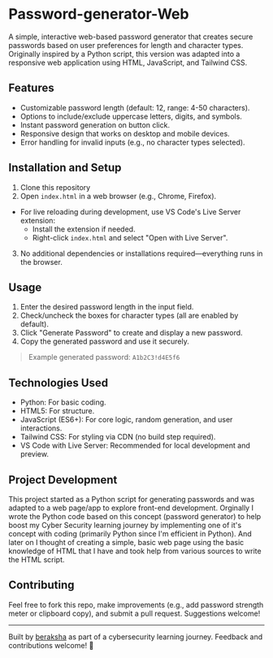# Password-generator-Web
A simple, interactive web-based password generator that creates secure passwords based on user preferences for length and character types. Originally inspired by a Python script, this version was adapted into a responsive web application using HTML, JavaScript, and Tailwind CSS.

## Features
- Customizable password length (default: 12, range: 4-50 characters).
- Options to include/exclude uppercase letters, digits, and symbols.
- Instant password generation on button click.
- Responsive design that works on desktop and mobile devices.
- Error handling for invalid inputs (e.g., no character types selected).

## Installation and Setup
1. Clone this repository
2. Open `index.html` in a web browser (e.g., Chrome, Firefox).
  - For live reloading during development, use VS Code's Live Server extension:
    - Install the extension if needed.
    - Right-click `index.html` and select "Open with Live Server".
3. No additional dependencies or installations required—everything runs in the browser.

## Usage
1. Enter the desired password length in the input field.
2. Check/uncheck the boxes for character types (all are enabled by default).
3. Click "Generate Password" to create and display a new password.
4. Copy the generated password and use it securely.

> Example generated password: `A1b2C3!d4E5f6`

## Technologies Used
- Python: For basic coding.
- HTML5: For structure.
- JavaScript (ES6+): For core logic, random generation, and user interactions.
- Tailwind CSS: For styling via CDN (no build step required).
- VS Code with Live Server: Recommended for local development and preview.

## Project Development
This project started as a Python script for generating passwords and was adapted to a web page/app to explore front-end development. Orginally I wrote the Python code based on this concept (password generator) to help boost my Cyber Security learning journey by implementing one of it's concept with coding (primarily Python since I'm efficient in Python). And later on I thought of creating a simple, basic web page using the basic knowledge of HTML that I have and took help from various sources to write the HTML script.

## Contributing
Feel free to fork this repo, make improvements (e.g., add password strength meter or clipboard copy), and submit a pull request. Suggestions welcome!

---

Built by [beraksha](https://github.com/beraksha) as part of a cybersecurity learning journey. Feedback and contributions welcome! 🎀
